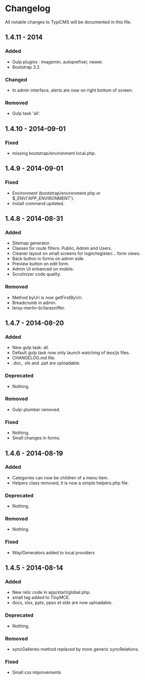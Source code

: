 # Changelog
All notable changes to TypiCMS will be documented in this file.

## 1.4.11 - 2014

### Added
- Gulp plugins : imagemin, autoprefixer, newer.
- Bootstrap 3.2.

### Changed
- In admin interface, alerts are now on right bottom of screen.

### Removed
- Gulp task 'all'.

## 1.4.10 - 2014-09-01

### Fixed
- missing bootstrap/environment.local.php.

## 1.4.9 - 2014-09-01

### Fixed
- Environment (bootstrap/environment.php or $_ENV('APP_ENVIRONMENT').
- Install command updated.

## 1.4.8 - 2014-08-31

### Added
- Sitemap generator.
- Classes for route filters: Public, Admin and Users.
- Cleaner layout on small screens for login/register/… form views.
- Back button in forms on admin side.
- Preview button on edit form.
- Admin UI enhanced on mobile.
- Scrutinizer code quality.

### Removed
- Method byUri is now getFirstByUri.
- Breadcrumb in admin.
- leroy-merlin-br/larasniffer.

## 1.4.7 - 2014-08-20

### Added
- New gulp task: all.
- Default gulp task now only launch watching of less/js files.
- CHANGELOG.md file.
- .doc, .xls and .ppt are uploadable.

### Deprecated
- Nothing.

### Removed
- Gulp-plumber removed.

### Fixed
- Nothing.
- Small changes in forms.

## 1.4.6 - 2014-08-19

### Added
- Categories can now be children of a menu item.
- Helpers class removed, it is now a simple helpers.php file.

### Deprecated
- Nothing.

### Removed
- Nothing.

### Fixed
- Way/Generators added to local providers

## 1.4.5 - 2014-08-14

### Added
- New relic code in app/start/global.php.
- small tag added to TinyMCE.
- docx, xlsx, pptx, ppsx et sldx are now uploadable.

### Deprecated
- Nothing.

### Removed
- syncGalleries method replaced by more generic syncRelations.

### Fixed
- Small css improvements
